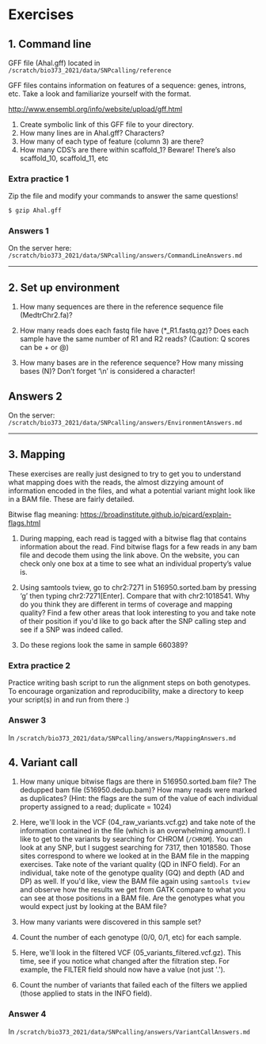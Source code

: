 # Exercises

## 1. Command line

GFF file (Ahal.gff) located in `/scratch/bio373_2021/data/SNPcalling/reference`

GFF files contains information on features of a sequence: genes, introns, etc. Take a look and familiarize yourself with the format.

<http://www.ensembl.org/info/website/upload/gff.html>

1. Create symbolic link of this GFF file to your directory.
2. How many lines are in Ahal.gff? Characters?
3. How many of each type of feature (column 3) are there?
4. How many CDS’s are there within scaffold_1? Beware! There’s also scaffold_10, scaffold_11, etc

### Extra practice 1

Zip the file and modify your commands to answer the same questions!

```bash
$ gzip Ahal.gff
```

### Answers 1

On the server here: `/scratch/bio373_2021/data/SNPcalling/answers/CommandLineAnswers.md`

* * *

## 2. Set up environment

1. How many sequences are there in the reference sequence file (MedtrChr2.fa)?

2. How many reads does each fastq file have (\*\_R1.fastq.gz)? Does each sample have the same number of R1 and R2 reads? (Caution: Q scores can be + or @)

3. How many bases are in the reference sequence? How many missing bases (N)? Don’t forget ‘\\n’ is considered a character!

## Answers 2

On the server: `/scratch/bio373_2021/data/SNPcalling/answers/EnvironmentAnswers.md`

* * *

## 3. Mapping

These exercises are really just designed to try to get you to understand what mapping does with the reads, the almost dizzying amount of information encoded in the files, and what a potential variant might look like in a BAM file. These are fairly detailed.

Bitwise flag meaning: <https://broadinstitute.github.io/picard/explain-flags.html>

1. During mapping, each read is tagged with a bitwise flag that contains information about the read. Find bitwise flags for a few reads in any bam file and decode them using the link above. On the website, you can check only one box at a time to see what an individual property’s value is.

2. Using samtools tview, go to chr2:7271 in 516950.sorted.bam by pressing ‘g’ then typing chr2:7271[Enter]. Compare that with chr2:1018541. Why do you think they are different in terms of coverage and mapping quality? Find a few other areas that look interesting to you and take note of their position if you'd like to go back after the SNP calling step and see if a SNP was indeed called.

3. Do these regions look the same in sample 660389?

### Extra practice 2

Practice writing bash script to run the alignment steps on both genotypes. To encourage organization and reproducibility, make a directory to keep your script(s) in and run from there :)

### Answer 3

In `/scratch/bio373_2021/data/SNPcalling/answers/MappingAnswers.md`

## 4. Variant call

1. How many unique bitwise flags are there in 516950.sorted.bam file? The dedupped bam file (516950.dedup.bam)? How many reads were marked as duplicates? (Hint: the flags are the sum of the value of each individual property assigned to a read; duplicate = 1024)

2. Here, we'll look in the VCF (04_raw_variants.vcf.gz) and take note of the information contained in the file (which is an overwhelming amount!). I like to get to the variants by searching for CHROM (`/CHROM`). You can look at any SNP, but I suggest searching for 7317, then 1018580. Those sites correspond to where we looked at in the BAM file in the mapping exercises. Take note of the variant quality (QD in INFO field). For an individual, take note of the genotype quality (GQ) and depth (AD and DP) as well. If you'd like, view the BAM file again using `samtools tview` and observe how the results we get from GATK compare to what you can see at those positions in a BAM file. Are the genotypes what you would expect just by looking at the BAM file?  

3. How many variants were discovered in this sample set?

4. Count the number of each genotype (0/0, 0/1, etc) for each sample.

5. Here, we'll look in the filtered VCF (05_variants_filtered.vcf.gz). This time, see if you notice what changed after the filtration step. For example, the FILTER field should now have a value (not just '.').

6. Count the number of variants that failed each of the filters we applied (those applied to stats in the INFO field).

### Answer 4

In `/scratch/bio373_2021/data/SNPcalling/answers/VariantCallAnswers.md`
